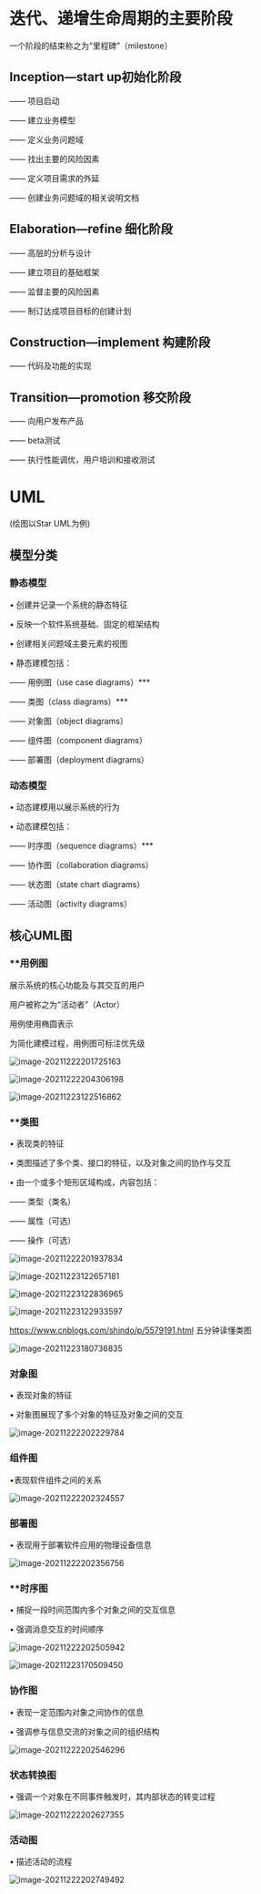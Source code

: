 # 迭代、递增生命周期的主要阶段

一个阶段的结束称之为“里程碑”（milestone）


## Inception—start up初始化阶段

—— 项目启动

—— 建立业务模型

—— 定义业务问题域

—— 找出主要的风险因素

—— 定义项目需求的外延

—— 创建业务问题域的相关说明文档



## Elaboration—refine 细化阶段

—— 高层的分析与设计

—— 建立项目的基础框架

—— 监督主要的风险因素

—— 制订达成项目目标的创建计划



## Construction—implement 构建阶段

—— 代码及功能的实现



## Transition—promotion 移交阶段

—— 向用户发布产品

—— beta测试

—— 执行性能调优，用户培训和接收测试

# UML

(绘图以Star UML为例)

## 模型分类

### 静态模型

• 创建并记录一个系统的静态特征

• 反映一个软件系统基础、固定的框架结构

• 创建相关问题域主要元素的视图

• 静态建模包括：

—— 用例图（use case diagrams）***

—— 类图（class diagrams）***

—— 对象图（object diagrams）

—— 组件图（component diagrams）

—— 部署图（deployment diagrams）

### 动态模型

• 动态建模用以展示系统的行为

• 动态建模包括：

—— 时序图（sequence diagrams）***

—— 协作图（collaboration diagrams）

—— 状态图（state chart diagrams）

—— 活动图（activity diagrams）

## 核心UML图

### **用例图

展示系统的核心功能及与其交互的用户

用户被称之为“活动者”（Actor）

用例使用椭圆表示

为简化建模过程，用例图可标注优先级

![image-20211222201725163](img/image-20211222201725163-16468838104644.png)

![image-20211222204306198](img/image-20211222204306198-16468838145995.png)

![image-20211223122516862](img/image-20211223122516862-16468838162656.png)

### **类图

• 表现类的特征

• 类图描述了多个类、接口的特征，以及对象之间的协作与交互

• 由一个或多个矩形区域构成，内容包括：

—— 类型（类名）

—— 属性（可选）

—— 操作（可选）

![image-20211222201937834](img/image-20211222201937834-16468838184047.png)

![image-20211223122657181](img/image-20211223122657181-16468838199338.png)

![image-20211223122836965](img/image-20211223122836965-16468838216079.png)

![image-20211223122933597](img/image-20211223122933597-164688382338610.png)

https://www.cnblogs.com/shindo/p/5579191.html  五分钟读懂类图

![image-20211223180736835](img/image-20211223180736835-164688382494411.png)

### 对象图

• 表现对象的特征

• 对象图展现了多个对象的特征及对象之间的交互

![image-20211222202229784](img/image-20211222202229784-164688382677612.png)

### 组件图

•表现软件组件之间的关系

![image-20211222202324557](img/image-20211222202324557-164688382881713.png)

### 部署图

• 表现用于部署软件应用的物理设备信息

![image-20211222202356756](img/image-20211222202356756-164688383051114.png)

### **时序图

• 捕捉一段时间范围内多个对象之间的交互信息

• 强调消息交互的时间顺序

![image-20211222202505942](img/image-20211222202505942-164688383199715.png)

![image-20211223170509450](img/image-20211223170509450-164688383371716.png)

### 协作图

• 表现一定范围内对象之间协作的信息

• 强调参与信息交流的对象之间的组织结构

![image-20211222202546296](img/image-20211222202546296-164688383526717.png)

### 状态转换图

• 强调一个对象在不同事件触发时，其内部状态的转变过程

![image-20211222202627355](img/image-20211222202627355-164688383676818.png)

### 活动图

• 描述活动的流程

![image-20211222202749492](img/image-20211222202749492-164688383824819.png)

